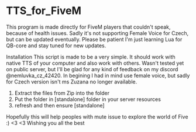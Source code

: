 # TTS_for_FiveM
This program is made directly for FiveM players that couldn't speak, because of health issues. Sadly it's not supporting Female Voice for Czech, but can be updated eventually. Please be patient I'm just learning Lua for QB-core and stay tuned for new updates. 

Installation
This script is made to be a very simple. It should work with native TTS of your computer and also work with others. Wasn't tested yet on public server, but I'll be glad for any kind of feedback on my discord @nemluvka_cz_42420. In begining I had in mind use female voice, but sadly for Czech version isn't ms Zuzana no longer available.
1. Extract the files from Zip into the folder
2. Put the folder in [standalone] folder in your server resources
3. refresh and then ensure [standalone]

Hopefully this will help peoples with mute issue to explore the world of Five :) <3 <3
Wishing you all the best
